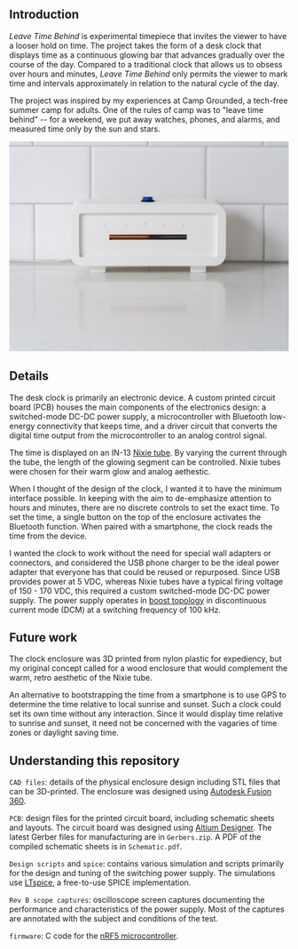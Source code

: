 ## Introduction

*Leave Time Behind* is experimental timepiece that invites the viewer to have a looser hold on time. The project takes the form of a desk clock that displays time as a continuous glowing bar that advances gradually over the course of the day. Compared to a traditional clock that allows us to obsess over hours and minutes, *Leave Time Behind* only permits the viewer to mark time and intervals approximately in relation to the natural cycle of the day.

The project was inspired by my experiences at Camp Grounded, a tech-free summer camp for adults. One of the rules of camp was to "leave time behind" -- for a weekend, we put away watches, phones, and alarms, and measured time only by the sun and stars.

![Picture of clock](media/P2230239.jpg)

## Details

The desk clock is primarily an electronic device. A custom printed circuit board (PCB) houses the main components of the electronics design: a switched-mode DC-DC power supply, a microcontroller with Bluetooth low-energy connectivity that keeps time, and a driver circuit that converts the digital time output from the microcontroller to an analog control signal.

The time is displayed on an IN-13 [Nixie tube](https://en.wikipedia.org/wiki/Nixie_tube). By varying the current through the tube, the length of the glowing segment can be controlled. Nixie tubes were chosen for their warm glow and analog aethestic.

When I thought of the design of the clock, I wanted it to have the minimum interface possible. In keeping with the aim to de-emphasize attention to hours and minutes, there are no discrete controls to set the exact time. To set the time, a single button on the top of the enclosure activates the Bluetooth function. When paired with a smartphone, the clock reads the time from the device.

I wanted the clock to work without the need for special wall adapters or connectors, and considered the USB phone charger to be the ideal power adapter that everyone has that could be reused or repurposed. Since USB provides power at 5 VDC, whereas Nixie tubes have a typical firing voltage of 150 - 170 VDC, this required a custom switched-mode DC-DC power supply. The power supply operates in [boost topology](https://en.wikipedia.org/wiki/Boost_converter) in discontinuous current mode (DCM) at a switching frequency of 100 kHz.

## Future work

The clock enclosure was 3D printed from nylon plastic for expediency, but my original concept called for a wood enclosure that would complement the warm, retro aesthetic of the Nixie tube.

An alternative to bootstrapping the time from a smartphone is to use GPS to determine the time relative to local sunrise and sunset. Such a clock could set its own time without any interaction. Since it would display time relative to sunrise and sunset, it need not be concerned with the vagaries of time zones or daylight saving time.

## Understanding this repository

`CAD files`: details of the physical enclosure design including STL files that can be 3D-printed. The enclosure was designed using [Autodesk Fusion 360](https://www.autodesk.com/products/fusion-360/overview).

`PCB`: design files for the printed circuit board, including schematic sheets and layouts. The circuit board was designed using [Altium Designer](https://www.altium.com/altium-designer/). The latest Gerber files for manufacturing are in `Gerbers.zip`. A PDF of the compiled schematic sheets is in `Schematic.pdf`.

`Design scripts` and `spice`: contains various simulation and scripts primarily for the design and tuning of the switching power supply. The simulations use [LTspice](https://www.linear.com/ltspice), a free-to-use SPICE implementation.

`Rev B scope captures`: oscilloscope screen captures documenting the performance and characteristics of the power supply. Most of the captures are annotated with the subject and conditions of the test.

`firmware`: C code for the [nRF5 microcontroller](https://www.nordicsemi.com/).
